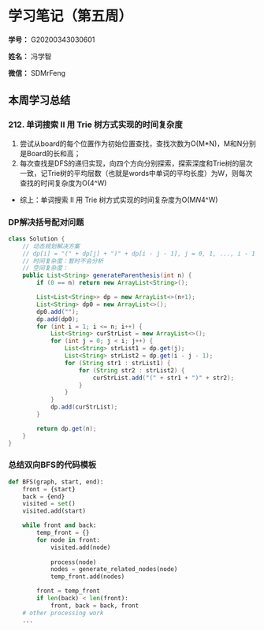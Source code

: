 # 学习笔记（第五周）

**学号：** G20200343030601

**姓名：** 冯学智

**微信：** SDMrFeng

## 本周学习总结

###  212. 单词搜索 II 用 Trie 树方式实现的时间复杂度

1. 尝试从board的每个位置作为初始位置查找，查找次数为O(M*N)，M和N分别是Board的长和高；
2. 每次查找是DFS的递归实现，向四个方向分别探索，探索深度和Trie树的层次一致，记Trie树的平均层数（也就是words中单词的平均长度）为W，则每次查找的时间复杂度为O(4^W)
* 综上：单词搜索 II 用 Trie 树方式实现的时间复杂度为O(M*N*4^W)

### DP解决括号配对问题
```Java
class Solution {
    // 动态规划解决方案
    // dp[i] = "(" + dp[j] + ")" + dp[i - j - 1], j = 0, 1, ..., i - 1
    // 时间复杂度：暂时不会分析
    // 空间复杂度：
    public List<String> generateParenthesis(int n) {
        if (0 == n) return new ArrayList<String>();

        List<List<String>> dp = new ArrayList<>(n+1);
        List<String> dp0 = new ArrayList<>();
        dp0.add("");
        dp.add(dp0);
        for (int i = 1; i <= n; i++) {
            List<String> curStrList = new ArrayList<>();
            for (int j = 0; j < i; j++) {
                List<String> strList1 = dp.get(j);
                List<String> strList2 = dp.get(i - j - 1);
                for (String str1 : strList1) {
                    for (String str2 : strList2) { 
                        curStrList.add("(" + str1 + ")" + str2);
                    }
                }
            }
            dp.add(curStrList);
        }

        return dp.get(n);
    }
}
```


### 总结双向BFS的代码模板
```Python
def BFS(graph, start, end): 
    front = {start}
    back = {end} 
    visited = set()
    visited.add(start) 

    while front and back: 
        temp_front = {}
        for node in front: 
            visited.add(node) 
 
            process(node) 
            nodes = generate_related_nodes(node) 
            temp_front.add(nodes)

        front = temp_front
        if len(back) < len(front):
            front, back = back, front
    # other processing work 
	...
```